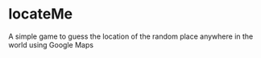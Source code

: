 # locateMe
A simple game to guess the location of the random place anywhere in the world using Google Maps
